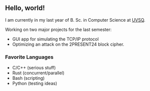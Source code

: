 ## Hello, world!

I am currently in my last year of B. Sc. in Computer Science at [UVSQ](https://www.uvsq.fr/licence-informatique).

Working on two major projects for the last semester:
- GUI app for simulating the TCP/IP protocol
- Optimizing an attack on the 2PRESENT24 block cipher.

### Favorite Languages
  - C/C++ (serious stuff)
  - Rust (concurrent/parallel)
  - Bash (scripting)
  - Python (testing ideas)
